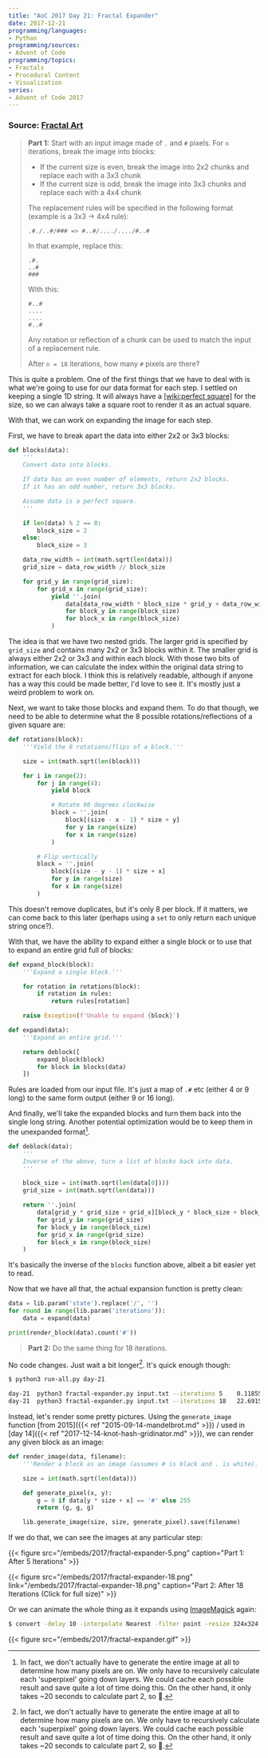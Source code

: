 ```yaml
---
title: "AoC 2017 Day 21: Fractal Expander"
date: 2017-12-21
programming/languages:
- Python
programming/sources:
- Advent of Code
programming/topics:
- Fractals
- Procedural Content
- Visualization
series:
- Advent of Code 2017
---
```

### Source: [Fractal Art](http://adventofcode.com/2017/day/21)

> **Part 1:** Start with an input image made of `.` and `#` pixels. For `n` iterations, break the image into blocks:  
>   
> - If the current size is even, break the image into 2x2 chunks and replace each with a 3x3 chunk  
> - If the current size is odd, break the image into 3x3 chunks and replace each with a 4x4 chunk  
>   
> The replacement rules will be specified in the following format (example is a 3x3 -> 4x4 rule):  
>   
>    ```  
>    .#./..#/### => #..#/..../..../#..#  
>    ```  
>
> In that example, replace this:
>
>   ```
>   .#.
>   ..#
>   ###
>   ```
>
> With this:
>
>    ```
>    #..#
>    ....
>    ....
>    #..#
>    ```
>
> Any rotation or reflection of a chunk can be used to match the input of a replacement rule.
>
> After `n = 18` iterations, how many `#` pixels are there?

<!--more-->

This is quite a problem. One of the first things that we have to deal with is what we're going to use for our data format for each step. I settled on keeping a single 1D string. It will always have a [[wiki:perfect square]]() for the size, so we can always take a square root to render it as an actual square.

With that, we can work on expanding the image for each step.

First, we have to break apart the data into either 2x2 or 3x3 blocks:

```python
def blocks(data):
    '''
    Convert data into blocks.

    If data has an even number of elements, return 2x2 blocks.
    If it has an odd number, return 3x3 blocks.

    Assume data is a perfect square.
    '''

    if len(data) % 2 == 0:
        block_size = 2
    else:
        block_size = 3

    data_row_width = int(math.sqrt(len(data)))
    grid_size = data_row_width // block_size

    for grid_y in range(grid_size):
        for grid_x in range(grid_size):
            yield ''.join(
                data[data_row_width * block_size * grid_y + data_row_width * block_y + block_size * grid_x + block_x]
                for block_y in range(block_size)
                for block_x in range(block_size)
            )
```

The idea is that we have two nested grids. The larger grid is specified by `grid_size` and contains many 2x2 or 3x3 blocks within it. The smaller grid is always either 2x2 or 3x3 and within each block. With those two bits of information, we can calculate the index within the original data string to extract for each block. I think this is relatively readable, although if anyone has a way this could be made better, I'd love to see it. It's mostly just a weird problem to work on.

Next, we want to take those blocks and expand them. To do that though, we need to be able to determine what the 8 possible rotations/reflections of a given square are:

```python
def rotations(block):
    '''Yield the 8 rotations/flips of a block.'''

    size = int(math.sqrt(len(block)))

    for i in range(2):
        for j in range(4):
            yield block

            # Rotate 90 degrees clockwise
            block = ''.join(
                block[(size - x - 1) * size + y]
                for y in range(size)
                for x in range(size)
            )

        # Flip vertically
        block = ''.join(
            block[(size - y - 1) * size + x]
            for y in range(size)
            for x in range(size)
        )
```

This doesn't remove duplicates, but it's only 8 per block. If it matters, we can come back to this later (perhaps using a `set` to only return each unique string once?).

With that, we have the ability to expand either a single block or to use that to expand an entire grid full of blocks:

```python
def expand_block(block):
    '''Expand a single block.'''

    for rotation in rotations(block):
        if rotation in rules:
            return rules[rotation]

    raise Exception(f'Unable to expand {block}')

def expand(data):
    '''Expand an entire grid.'''

    return deblock([
        expand_block(block)
        for block in blocks(data)
    ])
```

Rules are loaded from our input file. It's just a map of `.#` etc (either 4 or 9 long) to the same form output (either 9 or 16 long).  

And finally, we'll take the expanded blocks and turn them back into the single long string. Another potential optimization would be to keep them in the unexpanded format[^dynamic].

```python
def deblock(data):
    '''
    Inverse of the above, turn a list of blocks back into data.
    '''

    block_size = int(math.sqrt(len(data[0])))
    grid_size = int(math.sqrt(len(data)))

    return ''.join(
        data[grid_y * grid_size + grid_x][block_y * block_size + block_x]
        for grid_y in range(grid_size)
        for block_y in range(block_size)
        for grid_x in range(grid_size)
        for block_x in range(block_size)
    )
```

It's basically the inverse of the `blocks` function above, albeit a bit easier yet to read.

Now that we have all that, the actual expansion function is pretty clean:

```python
data = lib.param('state').replace('/', '')
for round in range(lib.param('iterations')):
    data = expand(data)

print(render_block(data).count('#'))
```

> **Part 2:** Do the same thing for 18 iterations.

No code changes. Just wait a bit longer[^dynamic]. It's quick enough though:

```bash
$ python3 run-all.py day-21

day-21  python3 fractal-expander.py input.txt --iterations 5    0.11855697631835938     133
day-21  python3 fractal-expander.py input.txt --iterations 18   22.69156503677368       2221990
```

Instead, let's render some pretty pictures. Using the `generate_image` function [from 2015]({{< ref "2015-09-14-mandelbrot.md" >}}) / used in [day 14]({{< ref "2017-12-14-knot-hash-gridinator.md" >}}), we can render any given block as an image:

```python
def render_image(data, filename):
    '''Render a block as an image (assumes # is black and . is white).'''

    size = int(math.sqrt(len(data)))

    def generate_pixel(x, y):
        g = 0 if data[y * size + x] == '#' else 255
        return (g, g, g)

    lib.generate_image(size, size, generate_pixel).save(filename)
```

If we do that, we can see the images at any particular step:

{{< figure src="/embeds/2017/fractal-expander-5.png" caption="Part 1: After 5 Iterations" >}}

{{< figure src="/embeds/2017/fractal-expander-18.png" link="/embeds/2017/fractal-expander-18.png" caption="Part 2: After 18 Iterations (Click for full size)" >}}

Or we can animate the whole thing as it expands using [ImageMagick](https://www.imagemagick.org/script/index.php) again:

```bash
$ convert -delay 10 -interpolate Nearest -filter point -resize 324x324 frame-*.png fractal.gif
```

{{< figure src="/embeds/2017/fractal-expander.gif" >}}

[^dynamic]: In fact, we don't actually have to generate the entire image at all to determine how many pixels are on. We only have to recursively calculate each 'superpixel' going down layers. We could cache each possible result and save quite a lot of time doing this. On the other hand, it only takes ~20 seconds to calculate part 2, so :shrug:.
